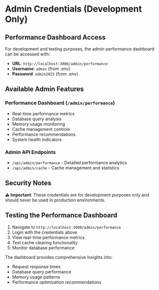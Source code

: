 # Admin Credentials (Development Only)

## Performance Dashboard Access

For development and testing purposes, the admin performance dashboard can be accessed with:

- **URL**: `http://localhost:3000/admin/performance`
- **Username**: `admin` (from .env)
- **Password**: `admin2025` (from .env)

## Available Admin Features

### Performance Dashboard (`/admin/performance`)
- Real-time performance metrics
- Database query analysis
- Memory usage monitoring
- Cache management controls
- Performance recommendations
- System health indicators

### Admin API Endpoints
- `/api/admin/performance` - Detailed performance analytics
- `/api/admin/cache` - Cache management and statistics

## Security Notes

⚠️ **Important**: These credentials are for development purposes only and should never be used in production environments.

## Testing the Performance Dashboard

1. Navigate to `http://localhost:3000/admin/performance`
2. Login with the credentials above
3. View real-time performance metrics
4. Test cache clearing functionality
5. Monitor database performance

The dashboard provides comprehensive insights into:
- Request response times
- Database query performance
- Memory usage patterns
- Performance optimization recommendations
